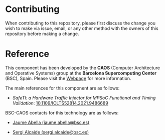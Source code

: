 # Contributing

When contributing to this repository, please first discuss the change you wish to make via issue,
email, or any other method with the owners of this repository before making a change. 

# Reference

This component has been developed by the **CAOS** (Computer Architecture and Operative Systems) group at the **Barcelona Supercomputing Center** (BSC), Spain. Please visit the [Webpage](https://www.bsc.es/discover-bsc/organisation/scientific-structure/computer-architecture-operating-systems-caos) for more information.

The main references for this component are as follows:

- *SafeTI: a Hardware Traffic Injector for MPSoC Functional and Timing Validation*: [10.1109/IOLTS52814.2021.9486689](https://doi.org/10.1109/IOLTS52814.2021.9486689)

BSC-CAOS contacts for this technology are as follows:

- [Jaume Abella (jaume.abella@bsc.es)](mailto:jaume.abella@bsc.es)

- [Sergi Alcaide (sergi.alcaide@bsc.es)](mailto:sergi.alcaide@bsc.es)

